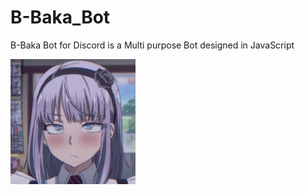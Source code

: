# B-Baka_Bot
B-Baka Bot for Discord is a Multi purpose Bot designed in JavaScript

<img src=baka_bot_profile_img.jpg width=200px>
